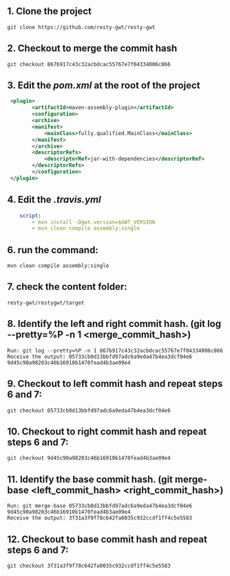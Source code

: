  ## 1. Clone the project 
    git clone https://github.com/resty-gwt/resty-gwt

## 2. Checkout to merge the commit hash
    git checkout 867b917c43c32acbdcac55767e7f04334006c866

## 3. Edit the _pom.xml_ at the root of the project
```xml
 <plugin>
        <artifactId>maven-assembly-plugin</artifactId> 
        <configuration> 
        <archive> 
        <manifest> 
            <mainClass>fully.qualified.MainClass</mainClass> 
        </manifest> 
        </archive> 
        <descriptorRefs> 
            <descriptorRef>jar-with-dependencies</descriptorRef> 
        </descriptorRefs> 
        </configuration> 
 </plugin>
``` 

## 4. Edit the _.travis.yml_ 
```yml
    script: 
        - mvn install -Dgwt.version=$GWT_VERSION
        - mvn clean compile assembly:single
```

## 6. run the command:
    mvn clean compile assembly:single

## 7. check the content folder: 
    resty-gwt/restygwt/target

## 8. Identify the left and right commit hash. (git log --pretty=%P -n 1 <merge_commit_hash>)
    Run: git log --pretty=%P -n 1 867b917c43c32acbdcac55767e7f04334006c866 
    Receive the output: 05733cb0d13bbfd97adc6a9eda47b4ea3dcf04e6  9d45c90a98203c46b16910b1470fead4b3ae09e4 

## 9. Checkout to left commit hash and repeat steps 6 and 7:
    git checkout 05733cb0d13bbfd97adc6a9eda47b4ea3dcf04e6

## 10. Checkout to right commit hash and repeat steps 6 and 7:
    git checkout 9d45c90a98203c46b16910b1470fead4b3ae09e4

## 11. Identify the base commit hash. (git merge-base <left_commit_hash> <right_commit_hash>)
    Run: git merge-base 05733cb0d13bbfd97adc6a9eda47b4ea3dcf04e6 9d45c90a98203c46b16910b1470fead4b3ae09e4
    Receive the output: 3f31a3f9f78c642fa0035c932ccdf1ff4c5e5583 

## 12. Checkout to base commit hash and repeat steps 6 and 7:
    git checkout 3f31a3f9f78c642fa0035c932ccdf1ff4c5e5583 